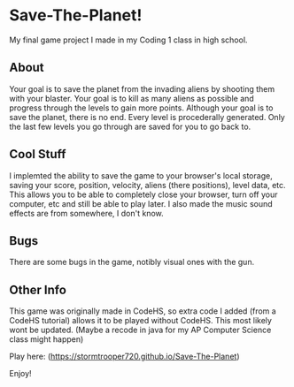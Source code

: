 # Save-The-Planet!
My final game project I made in my Coding 1 class in high school.

## About
Your goal is to save the planet from the invading aliens by shooting them with your blaster. Your goal is to kill as many aliens as possible and progress through the levels to gain more points. Although your goal is to save the planet, there is no end. Every level is procederally generated. Only the last few levels you go through are saved for you to go back to.

## Cool Stuff
I implemted the ability to save the game to your browser's local storage, saving your score, position, velocity, aliens (there positions), level data, etc. This allows you to be able to completely close your browser, turn off your computer, etc and still be able to play later. I also made the music sound effects are from somewhere, I don't know.

## Bugs
There are some bugs in the game, notibly visual ones with the gun.

## Other Info
This game was originally made in CodeHS, so extra code I added (from a CodeHS tutorial) allows it to be played without CodeHS. This most likely wont be updated. (Maybe a recode in java for my AP Computer Science class might happen)


Play here:
(https://stormtrooper720.github.io/Save-The-Planet)

Enjoy!
